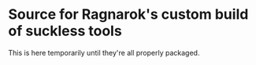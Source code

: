 # Source for Ragnarok's custom build of suckless tools

This is here temporarily until they're all properly packaged.
